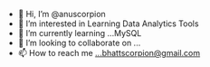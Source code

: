 - 👋 Hi, I’m @anuscorpion
- 👀 I’m interested in Learning Data Analytics Tools
- 🌱 I’m currently learning ...MySQL
- 💞️ I’m looking to collaborate on ...
- 📫 How to reach me ...bhattscorpion@gmail.com


<!---
anuscorpion/anuscorpion is a ✨ special ✨ repository because its `README.md` (this file) appears on your GitHub profile.
You can click the Preview link to take a look at your changes.
--->
